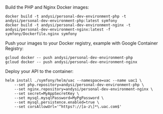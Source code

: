 Build the PHP and Nginx Docker images:
```
docker build -t andysi/personal-dev-environment-php -t andysi/personal-dev-environment-php:latest symfony
docker build -t andysi/personal-dev-environment-nginx -t andysi/personal-dev-environment-nginx:latest -f symfony/Dockerfile.nginx symfony
```
Push your images to your Docker registry, example with Google Container Registry:
```
gcloud docker -- push andysi/personal-dev-environment-php
gcloud docker -- push andysi/personal-dev-environment-nginx
```

Deploy your API to the container:

```
helm install ./symfony/helm/uac --namespace=uac --name uac1 \
    --set php.repository=andysi/personal-dev-environment-php \
    --set nginx.repository=andysi/personal-dev-environment-nginx \
    --set secret=MyAppSecretKey \
    --set mysql.mysqlPassword=MyPgPassword \
    --set mysql.persistence.enabled=true \
    --set corsAllowUrl='^https?://[a-z\]*\.uac.com$'
```
